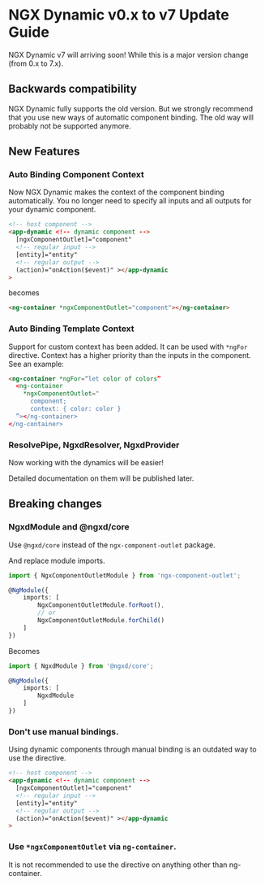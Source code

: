 # NGX Dynamic v0.x to v7 Update Guide

NGX Dynamic v7 will arriving soon! While this is a major version change (from 0.x to 7.x).

## Backwards compatibility

NGX Dynamic fully supports the old version.
But we strongly recommend that you use new ways of automatic component binding.
The old way will probably not be supported anymore.

## New Features

### Auto Binding Component Context

Now NGX Dynamic makes the context of the component binding automatically.
You no longer need to specify all inputs and all outputs for your dynamic component.

```html
<!-- host component -->
<app-dynamic <!-- dynamic component -->
  [ngxComponentOutlet]="component"
  <!-- regular input -->
  [entity]="entity"
  <!-- regular output -->
  (action)="onAction($event)" ></app-dynamic
>
```

becomes

```html
<ng-container *ngxComponentOutlet="component"></ng-container>
```

### Auto Binding Template Context

Support for custom context has been added. It can be used with `*ngFor` directive.
Context has a higher priority than the inputs in the component.
See an example:

```html
<ng-container *ngFor=“let color of colors”
  <ng-container
    *ngxComponentOutlet="
      component;
      context: { color: color }
  ”></ng-container>
</ng-container>
```

### ResolvePipe, NgxdResolver, NgxdProvider

Now working with the dynamics will be easier!

Detailed documentation on them will be published later.

## Breaking changes

### NgxdModule and @ngxd/core

Use `@ngxd/core` instead of the `ngx-component-outlet` package.

And replace module imports.

```typescript
import { NgxComponentOutletModule } from 'ngx-component-outlet';

@NgModule({
    imports: [
        NgxComponentOutletModule.forRoot(),
        // or
        NgxComponentOutletModule.forChild()
    ]
})
```

Becomes

```typescript
import { NgxdModule } from '@ngxd/core';

@NgModule({
    imports: [
        NgxdModule
    ]
})
```

### Don't use manual bindings.

Using dynamic components through manual binding is an outdated way to use the directive.

```html
<!-- host component -->
<app-dynamic <!-- dynamic component -->
  [ngxComponentOutlet]="component"
  <!-- regular input -->
  [entity]="entity"
  <!-- regular output -->
  (action)="onAction($event)" ></app-dynamic
>
```

### Use `*ngxComponentOutlet` via `ng-container`.

It is not recommended to use the directive on anything other than ng-container.
